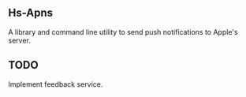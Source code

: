 Hs-Apns
-------

A library and command line utility to send push notifications to
Apple's server.

TODO
----

Implement feedback service.
